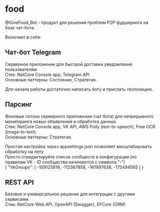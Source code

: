 # food

@GiveFood_Bot - продукт для решения проблем P2P-фудшеринга на базе чат-бота.

Включает в себя:
## Чат-бот Telegram
Серверное приложение для быстрой доставки уведомлений пользователям  
Стек: NetCore Console app, Telegram API  
Основные паттерны: Состояние, Стратегия. 

Для начала работы достаточно написать боту и прислать геопозицию.

## Парсинг   
Фоновые потоки серверного приложения (чат бота) для непрерывного мониторинга новых объявлений и обработка данных.  
Стек: NetCore Console app, VK API, AWS Polly (text-to-speech), Free OCR (image-to-text).  
Основные паттерны: Стратегия.  

Простая настройка через appsettings.json позволяет масштабировать обработку на лету  
Просто отредактируйте список сообществ в конфигурации (по правилам VK - ID сообщества начинаются с символа "-")  
{
  "VkGroups": [
    -109125816,
    -112367858,
    -161997638,
    -175494565
  ]
  }

## REST API 
Базовое и универсальное решение для интеграции с другими сервисами.  
Стек: NetCore Web API, OpenAPI (Swagger), EFCore (ORM)



